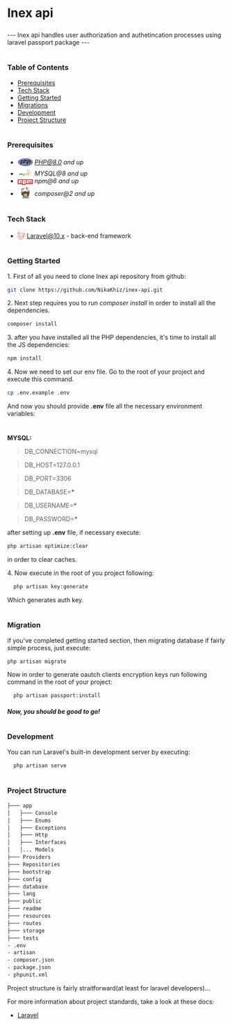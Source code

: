 <div style="display:flex; align-items: center">
  <h1 style="position:relative; top: -6px" >Inex api</h1>
</div>
---
Inex api handles user authorization and authetincation processes using laravel passport package
---

#

### Table of Contents

-   [Prerequisites](#prerequisites)
-   [Tech Stack](#tech-stack)
-   [Getting Started](#getting-started)
-   [Migrations](#migration)
-   [Development](#development)
-   [Project Structure](#project-structure)

#

### Prerequisites

-   <img src="readme/assets/php.svg" width="35" style="position: relative; top: 4px" /> *PHP@8.0 and up*
-   <img src="readme/assets/mysql.png" width="35" style="position: relative; top: 4px" /> _MYSQL@8 and up_
-   <img src="readme/assets/npm.png" width="35" style="position: relative; top: 4px" /> _npm@6 and up_
-   <img src="readme/assets/composer.png" width="35" style="position: relative; top: 6px" /> _composer@2 and up_

#

### Tech Stack

-   <img src="readme/assets/laravel.png" height="18" style="position: relative; top: 4px" /> [Laravel@10.x](https://laravel.com/docs/10.x) - back-end framework

#

### Getting Started

1\. First of all you need to clone Inex api repository from github:

```sh
git clone https://github.com/NikaKhiz/inex-api.git
```

2\. Next step requires you to run _composer install_ in order to install all the dependencies.

```sh
composer install
```

3\. after you have installed all the PHP dependencies, it's time to install all the JS dependencies:

```sh
npm install
```

4\. Now we need to set our env file. Go to the root of your project and execute this command.

```sh
cp .env.example .env
```

And now you should provide **.env** file all the necessary environment variables:

#

**MYSQL:**

> DB_CONNECTION=mysql

> DB_HOST=127.0.0.1

> DB_PORT=3306

> DB_DATABASE=**\***

> DB_USERNAME=**\***

> DB_PASSWORD=**\***

after setting up **.env** file, if necessary execute:

```sh
php artisan optimize:clear
```

in order to clear caches.

4\. Now execute in the root of you project following:

```sh
  php artisan key:generate
```

Which generates auth key.

#

### Migration

if you've completed getting started section, then migrating database if fairly simple process, just execute:

```sh
php artisan migrate
```

Now in order to generate oautch clients encryption keys run following command in the root of your project:

```sh
  php artisan passport:install
```

##### Now, you should be good to go!

#

### Development

You can run Laravel's built-in development server by executing:

```sh
  php artisan serve
```

#

### Project Structure

```bash
├─── app
│   ├─── Console
│   ├─── Enums
│   ├─── Exceptions
│   ├─── Http
│   ├─── Interfaces
│   │... Models
├─── Providers
├─── Repositories
├─── bootstrap
├─── config
├─── database
├─── lang
├─── public
├─── readme
├─── resources
├─── routes
├─── storage
├─── tests
- .env
- artisan
- composer.json
- package.json
- phpunit.xml
```

Project structure is fairly straitforward(at least for laravel developers)...

For more information about project standards, take a look at these docs:

-   [Laravel](https://laravel.com/docs/10.x)
